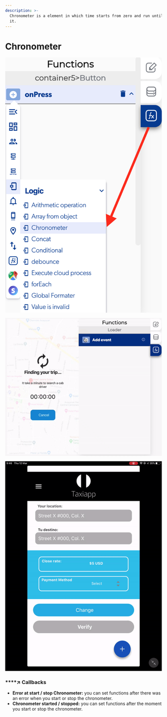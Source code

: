 ```yaml
---
description: >-
  Chronometer is a element in which time starts from zero and run until we stop
  it.
---
```


# Chronometer

![](../../../.gitbook/assets/captura-de-pantalla-2020-02-10-a-la-s-12.11.54.png)

![](../../../.gitbook/assets/ezgif.com-video-to-gif-5%20%281%29.gif)

![](../../../.gitbook/assets/ezgif.com-video-to-gif-6%20%281%29.gif)



### \*\*\*\*↗ **Callbacks**

* **Error at start / stop Chronometer:** you can set functions after there was an error when you start or stop the chronometer.
* **Chronometer started / stopped:** you can set functions after the moment you start or stop the chronometer.

